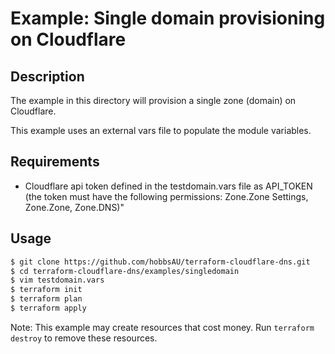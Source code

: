# Example: Single domain provisioning on Cloudflare

## Description
The example in this directory will provision a single zone (domain) on Cloudflare.

This example uses an external vars file to populate the module variables.

## Requirements
- Cloudflare api token defined in the testdomain.vars file as API_TOKEN (the token must have the following permissions: Zone.Zone Settings, Zone.Zone, Zone.DNS)" 

## Usage
```bash
$ git clone https://github.com/hobbsAU/terraform-cloudflare-dns.git
$ cd terraform-cloudflare-dns/examples/singledomain
$ vim testdomain.vars
$ terraform init
$ terraform plan
$ terraform apply
```

Note: This example may create resources that cost money. Run `terraform destroy` to remove these resources.

